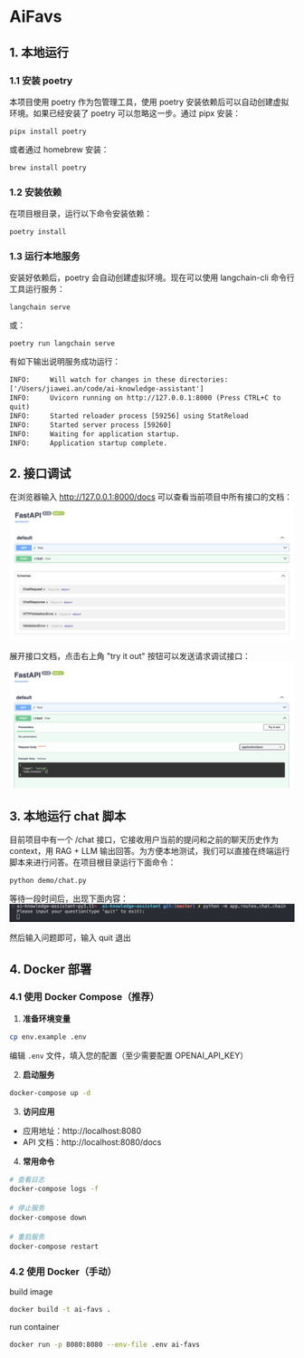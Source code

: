 # AiFavs

## 1. 本地运行
### 1.1 安装 poetry
本项目使用 poetry 作为包管理工具，使用 poetry 安装依赖后可以自动创建虚拟环境。如果已经安装了 poetry 可以忽略这一步。通过 pipx 安装：
```
pipx install poetry
```
或者通过 homebrew 安装：
```
brew install poetry
```

### 1.2 安装依赖
在项目根目录，运行以下命令安装依赖：
```
poetry install
```

### 1.3 运行本地服务
安装好依赖后，poetry 会自动创建虚拟环境。现在可以使用 langchain-cli 命令行工具运行服务：
```
langchain serve
```
或：
```
poetry run langchain serve
```
有如下输出说明服务成功运行：
```
INFO:     Will watch for changes in these directories: ['/Users/jiawei.an/code/ai-knowledge-assistant']
INFO:     Uvicorn running on http://127.0.0.1:8000 (Press CTRL+C to quit)
INFO:     Started reloader process [59256] using StatReload
INFO:     Started server process [59260]
INFO:     Waiting for application startup.
INFO:     Application startup complete.
```

## 2. 接口调试
在浏览器输入 http://127.0.0.1:8000/docs 可以查看当前项目中所有接口的文档：
![](./img/docs.png)

展开接口文档，点击右上角 "try it out" 按钮可以发送请求调试接口：
![](./img/docs_try_it_out.png)

## 3. 本地运行 chat 脚本
目前项目中有一个 /chat 接口，它接收用户当前的提问和之前的聊天历史作为 context，用 RAG + LLM 输出回答。为方便本地测试，我们可以直接在终端运行脚本来进行问答。在项目根目录运行下面命令：
```
python demo/chat.py
```
等待一段时间后，出现下面内容：
![](./img/run_chat_locally.png)

然后输入问题即可，输入 quit 退出

## 4. Docker 部署

### 4.1 使用 Docker Compose（推荐）

1. **准备环境变量**
```bash
cp env.example .env
```
编辑 `.env` 文件，填入您的配置（至少需要配置 OPENAI_API_KEY）

2. **启动服务**
```bash
docker-compose up -d
```

3. **访问应用**
- 应用地址：http://localhost:8080
- API 文档：http://localhost:8080/docs

4. **常用命令**
```bash
# 查看日志
docker-compose logs -f

# 停止服务
docker-compose down

# 重启服务
docker-compose restart
```

### 4.2 使用 Docker（手动）

build image
```bash
docker build -t ai-favs .
```

run container
```bash
docker run -p 8080:8080 --env-file .env ai-favs
```